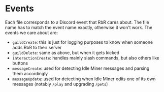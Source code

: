 # Events
Each file corresponds to a Discord event that RbR cares about. The file name
has to match the event name exactly, otherwise it won't work. The events we care
about are:

- `guildCreate`: this is just for logging purposes to know when someone adds RbR
  to their server
- `guildDelete`: same as above, but when it gets kicked
- `interactionCreate`: handles mainly slash commands, but also others like
  buttons
- `messageCreate`: used for detecting Idle Miner messages and parsing them
  accordingly
- `messageUpdate`: used for detecting when Idle Miner edits one of its own
  messages (notably `/play` and upgrading `/pets`)
